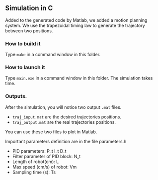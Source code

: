 ## Simulation in C

Added to the generated code by Matlab, we added a motion planning system. We use the trapezoidal timing law to generate the trajectory between two positions.

### How to build it

Type `make` in a command window in this folder. 

### How to launch it

Type `main.exe` in a command window in this folder. The simulation takes time. 

### Outputs. 

After the simulation, you will notice two output `.mat` files. 
- `traj_input.mat` are the desired trajectories positions. 
- `traj_output.mat` are the real trajectories positions. 

You can use these two files to plot in Matlab. 

Important parameters definition are in the file parameters.h
- PID parameters:  P_t  I_t  D_t                          
- Filter parameter of PID block:  N_t   
- Length of robot(cm):  L
- Max speed (cm/s) of robot: Vm
- Sampling time (s): Ts
